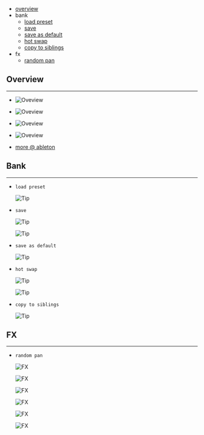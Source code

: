 * [overview](#overview)
* bank
	* [load preset](#load-preset)
	* [save](#save)
	* [save as default](#save-as-default)
	* [hot swap](#hot-swap)
	* [copy to siblings](#copy-to-siblings)
* fx
	* [random pan](#random-pan)

## Overview <a name="overview"></a>

---

* ![Oveview](_asset/img/00.jpeg)

* ![Oveview](_asset/img/01.jpeg)

* ![Oveview](_asset/img/02.jpeg)

* ![Oveview](_asset/img/03.jpeg)

* [more @ ableton](https://www.ableton.com/)

## Bank

---

* `load preset` <a name="load-preset"></a>

	![Tip](_asset/img/04.png)

* `save` <a name="save"></a>

	![Tip](_asset/img/06.png)

	![Tip](_asset/img/07.png)

* `save as default` <a name="save-as-default"></a>

	![Tip](_asset/img/05.png)

* `hot swap` <a name="hot-swap"></a>

	![Tip](_asset/img/2.png)

	![Tip](_asset/img/5.png)

* `copy to siblings` <a name="copy-to-siblings"></a>

	![Tip](_asset/img/08.png)

## FX

---

* `random pan` <a name="random-pan"></a>

	![FX](_asset/img/11.png)

	![FX](_asset/img/12.png)

	![FX](_asset/img/13.png)

	![FX](_asset/img/14.png)

	![FX](_asset/img/15.png)

	![FX](_asset/img/16.png)